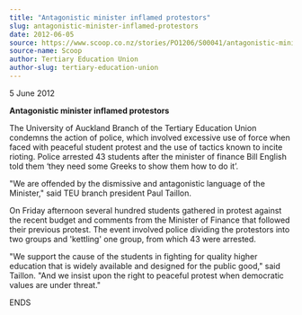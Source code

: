```yaml
---
title: "Antagonistic minister inflamed protestors"
slug: antagonistic-minister-inflamed-protestors
date: 2012-06-05
source: https://www.scoop.co.nz/stories/PO1206/S00041/antagonistic-minister-inflamed-protestors.htm
source-name: Scoop
author: Tertiary Education Union
author-slug: tertiary-education-union
---
```


<p>5 June 2012</p>

<p><b>Antagonistic minister inflamed
protestors</b></p>

<p>The University of Auckland Branch of the
Tertiary Education Union condemns the action of police,
which involved excessive use of force when faced with
peaceful student protest and the use of tactics known to
incite rioting. Police arrested 43 students after the
minister of finance Bill English told them ‘they need some
Greeks to show them how to do it’.</p>

<p>"We are offended by
the dismissive and antagonistic language of the Minister,"
said TEU branch president Paul Taillon.</p>

<p>On Friday
afternoon several hundred students gathered in protest
against the recent budget and comments from the Minister of
Finance that followed their previous protest. The event
involved police dividing the protestors into two groups and
'kettling' one group, from which 43 were arrested.</p>

<p>"We
support the cause of the students in fighting for quality
higher education that is widely available and designed for
the public good," said Taillon. "And we insist upon the
right to peaceful protest when democratic values are under
threat."</p>

<p>ENDS<p>

<p></p>